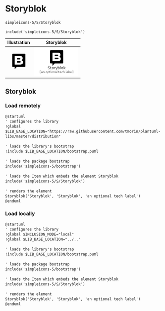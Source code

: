 # Storyblok


```text
simpleicons-5/S/Storyblok
```

```text
include('simpleicons-5/S/Storyblok')
```



| Illustration | Storyblok |
| :---: | :---: |
| ![illustration for Illustration](../../simpleicons-5/S/Storyblok.png) | ![illustration for Storyblok](../../simpleicons-5/S/Storyblok.Local.png) |




## Storyblok

### Load remotely
```plantuml
@startuml
' configures the library
!global $LIB_BASE_LOCATION="https://raw.githubusercontent.com/tmorin/plantuml-libs/master/distribution"

' loads the library's bootstrap
!include $LIB_BASE_LOCATION/bootstrap.puml

' loads the package bootstrap
include('simpleicons-5/bootstrap')

' loads the Item which embeds the element Storyblok
include('simpleicons-5/S/Storyblok')

' renders the element
Storyblok('Storyblok', 'Storyblok', 'an optional tech label')
@enduml
```

### Load locally
```plantuml
@startuml
' configures the library
!global $INCLUSION_MODE="local"
!global $LIB_BASE_LOCATION="../.."

' loads the library's bootstrap
!include $LIB_BASE_LOCATION/bootstrap.puml

' loads the package bootstrap
include('simpleicons-5/bootstrap')

' loads the Item which embeds the element Storyblok
include('simpleicons-5/S/Storyblok')

' renders the element
Storyblok('Storyblok', 'Storyblok', 'an optional tech label')
@enduml
```


